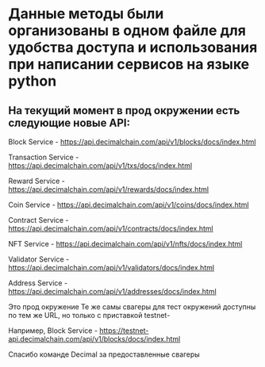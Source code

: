 # Данные методы были организованы в одном файле для удобства доступа и использования при написании сервисов на языке python


## На текущий момент в прод окружении есть следующие новые API:

Block Service - 
https://api.decimalchain.com/api/v1/blocks/docs/index.html

Transaction Service - 
https://api.decimalchain.com/api/v1/txs/docs/index.html

Reward Service - 
https://api.decimalchain.com/api/v1/rewards/docs/index.html

Coin Service - 
https://api.decimalchain.com/api/v1/coins/docs/index.html

Contract Service - 
https://api.decimalchain.com/api/v1/contracts/docs/index.html

NFT Service - 
https://api.decimalchain.com/api/v1/nfts/docs/index.html

Validator Service - 
https://api.decimalchain.com/api/v1/validators/docs/index.html

Address Service - 
https://api.decimalchain.com/api/v1/addresses/docs/index.html

Это прод окружение
Те же самы свагеры для тест окружений доступны по тем же URL, но только с приставкой testnet-

Например, Block Service - https://testnet-api.decimalchain.com/api/v1/blocks/docs/index.html

Спасибо команде Decimal за предоставленные свагеры
